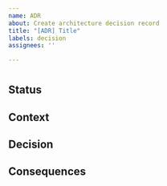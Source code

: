 ```yaml
---
name: ADR
about: Create architecture decision record
title: "[ADR] Title"
labels: decision
assignees: ''

---
```


# <!--- Provide title --> 

## Status
<!--- What is the status, such as proposed, accepted, rejected, deprecated, superseded, etc.? --> 

## Context
<!--- What is the issue that we're seeing that is motivating this decision or change? --> 

## Decision
<!--- What is the change that we're proposing and/or doing and why? --> 

## Consequences
<!--- What becomes easier or more difficult to do because of this change? -->
